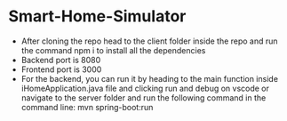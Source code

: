 # Smart-Home-Simulator
- After cloning the repo head to the client folder inside the repo and run the command npm i to install all the dependencies
- Backend port is 8080
- Frontend port is 3000
- For the backend, you can run it by heading to the main function inside iHomeApplication.java file and clicking run and debug on vscode or navigate to the server folder and run the following command in the command line: mvn spring-boot:run
